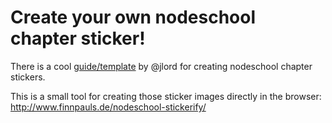# Create your own nodeschool chapter sticker!

There is a cool [guide/template](https://github.com/nodeschool/nodeschool.github.io/tree/master/images/make-a-sticker) 
by @jlord for creating nodeschool chapter stickers.

This is a small tool for creating those sticker images directly in the browser:
http://www.finnpauls.de/nodeschool-stickerify/
